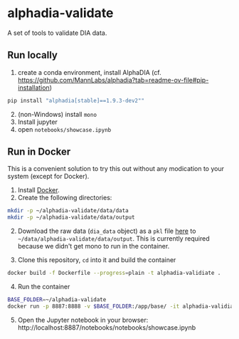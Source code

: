 # alphadia-validate
A set of tools to validate DIA data.


## Run locally
1. create a conda environment, install AlphaDIA (cf. https://github.com/MannLabs/alphadia?tab=readme-ov-file#pip-installation)
```bash
pip install "alphadia[stable]==1.9.3-dev2""
```
2. (non-Windows) install `mono`
3. Install jupyter
4. open `notebooks/showcase.ipynb`


## Run in Docker
This is a convenient solution to try this out without any modication to your system (except for Docker).


1. Install [Docker](https://docs.docker.com/engine/install/ubuntu/).
2. Create the following directories:
```bash
mkdir -p ~/alphadia-validate/data/data
mkdir -p ~/alphadia-validate/data/output
```
2. Download the raw data (`dia_data` object) as a `pkl` file [here](https://datashare.biochem.mpg.de/s/pckjZUEBChOvA9v)
to `~/data/alphadia-validate/data/output`.
This is currently required because we didn't get mono to run in the container.

3. Clone this repository, `cd` into it and build the container
```bash
docker build -f Dockerfile --progress=plain -t alphadia-validiate .
```

4. Run the container
```bash
BASE_FOLDER=~/alphadia-validate
docker run -p 8887:8888 -v $BASE_FOLDER:/app/base/ -it alphadia-validiate
```

5. Open the Jupyter notebook in your browser: http://localhost:8887/notebooks/notebooks/showcase.ipynb
